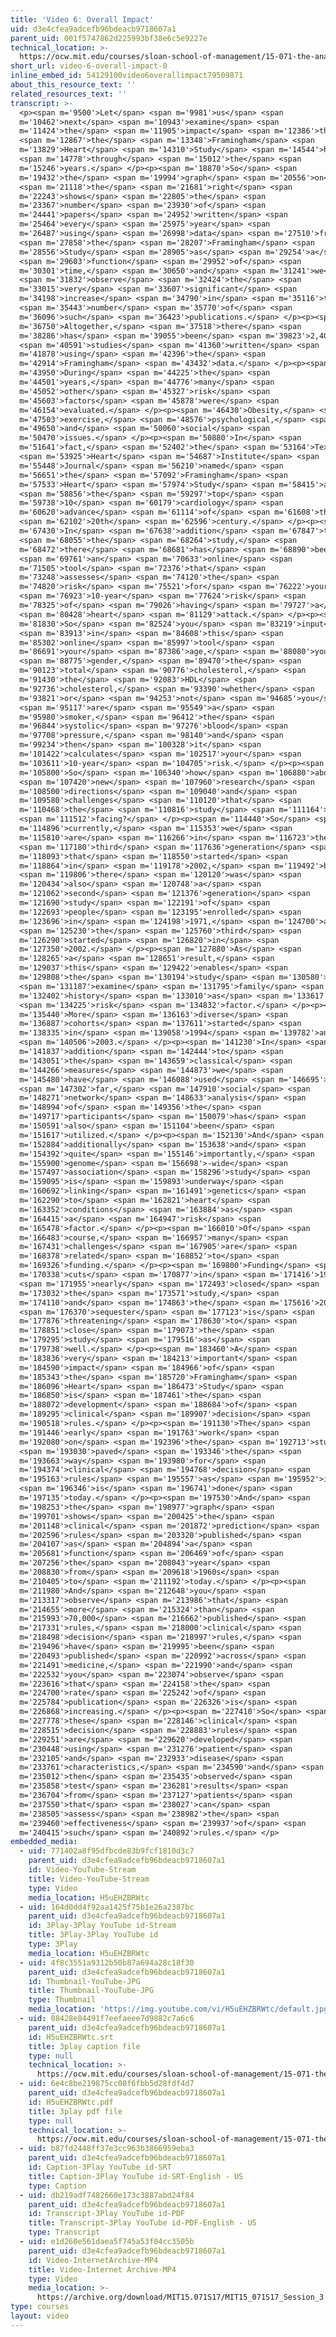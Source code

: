 ```yaml
---
title: 'Video 6: Overall Impact'
uid: d3e4cfea9adcefb96bdeacb9718607a1
parent_uid: 001f5747862d225993bf38e6c5e9227e
technical_location: >-
  https://ocw.mit.edu/courses/sloan-school-of-management/15-071-the-analytics-edge-spring-2017/logistic-regression/the-framingham-heart-study-evaluating-risk-factors-to-save-lives/video-6-overall-impact/video-6-overall-impact-0
short_url: video-6-overall-impact-0
inline_embed_id: 54129100video6overallimpact79509871
about_this_resource_text: ''
related_resources_text: ''
transcript: >-
  <p><span m='9500'>Let</span> <span m='9981'>us</span> <span
  m='10462'>next</span> <span m='10943'>examine</span> <span
  m='11424'>the</span> <span m='11905'>impact</span> <span m='12386'>that</span>
  <span m='12867'>the</span> <span m='13348'>Framingham</span> <span
  m='13829'>Heart</span> <span m='14310'>Study</span> <span m='14544'>had</span>
  <span m='14778'>through</span> <span m='15012'>the</span> <span
  m='15246'>years.</span> </p><p><span m='18870'>So</span> <span
  m='19432'>the</span> <span m='19994'>graph</span> <span m='20556'>on</span>
  <span m='21118'>the</span> <span m='21681'>right</span> <span
  m='22243'>shows</span> <span m='22805'>the</span> <span
  m='23367'>number</span> <span m='23930'>of</span> <span
  m='24441'>papers</span> <span m='24952'>written</span> <span
  m='25464'>every</span> <span m='25975'>year</span> <span
  m='26487'>using</span> <span m='26998'>data</span> <span m='27510'>from</span>
  <span m='27858'>the</span> <span m='28207'>Framingham</span> <span
  m='28556'>Study</span> <span m='28905'>as</span> <span m='29254'>a</span>
  <span m='29603'>function</span> <span m='29952'>of</span> <span
  m='30301'>time,</span> <span m='30650'>and</span> <span m='31241'>we</span>
  <span m='31832'>observe</span> <span m='32424'>the</span> <span
  m='33015'>very</span> <span m='33607'>significant</span> <span
  m='34198'>increase</span> <span m='34790'>in</span> <span m='35116'>the</span>
  <span m='35443'>number</span> <span m='35770'>of</span> <span
  m='36096'>such</span> <span m='36423'>publications.</span> </p><p><span
  m='36750'>Altogether,</span> <span m='37518'>there</span> <span
  m='38286'>has</span> <span m='39055'>been</span> <span m='39823'>2,400</span>
  <span m='40591'>studies</span> <span m='41360'>written</span> <span
  m='41878'>using</span> <span m='42396'>the</span> <span
  m='42914'>Framingham</span> <span m='43432'>data.</span> </p><p><span
  m='43950'>During</span> <span m='44225'>the</span> <span
  m='44501'>years,</span> <span m='44776'>many</span> <span
  m='45052'>other</span> <span m='45327'>risk</span> <span
  m='45603'>factors</span> <span m='45878'>were</span> <span
  m='46154'>evaluated.</span> </p><p><span m='46430'>Obesity,</span> <span
  m='47503'>exercise,</span> <span m='48576'>psychological,</span> <span
  m='49650'>and</span> <span m='50060'>social</span> <span
  m='50470'>issues.</span> </p><p><span m='50880'>In</span> <span
  m='51641'>fact,</span> <span m='52402'>the</span> <span m='53164'>Texas</span>
  <span m='53925'>Heart</span> <span m='54687'>Institute</span> <span
  m='55448'>Journal</span> <span m='56210'>named</span> <span
  m='56651'>the</span> <span m='57092'>Framingham</span> <span
  m='57533'>Heart</span> <span m='57974'>Study</span> <span m='58415'>as</span>
  <span m='58856'>the</span> <span m='59297'>top</span> <span
  m='59738'>10</span> <span m='60179'>cardiology</span> <span
  m='60620'>advance</span> <span m='61114'>of</span> <span m='61608'>the</span>
  <span m='62102'>20th</span> <span m='62596'>century.</span> </p><p><span
  m='67430'>In</span> <span m='67638'>addition</span> <span m='67847'>to</span>
  <span m='68055'>the</span> <span m='68264'>study,</span> <span
  m='68472'>there</span> <span m='68681'>has</span> <span m='68890'>been</span>
  <span m='69761'>an</span> <span m='70633'>online</span> <span
  m='71505'>tool</span> <span m='72376'>that</span> <span
  m='73248'>assesses</span> <span m='74120'>the</span> <span
  m='74820'>risk</span> <span m='75521'>for</span> <span m='76222'>your</span>
  <span m='76923'>10-year</span> <span m='77624'>risk</span> <span
  m='78325'>of</span> <span m='79026'>having</span> <span m='79727'>a</span>
  <span m='80428'>heart</span> <span m='81129'>attack.</span> </p><p><span
  m='81830'>So</span> <span m='82524'>you</span> <span m='83219'>input</span>
  <span m='83913'>in</span> <span m='84608'>this</span> <span
  m='85302'>online</span> <span m='85997'>tool</span> <span
  m='86691'>your</span> <span m='87386'>age,</span> <span m='88080'>your</span>
  <span m='88775'>gender,</span> <span m='89470'>the</span> <span
  m='90123'>total</span> <span m='90776'>cholesterol,</span> <span
  m='91430'>the</span> <span m='92083'>HDL</span> <span
  m='92736'>cholesterol,</span> <span m='93390'>whether</span> <span
  m='93821'>or</span> <span m='94253'>not</span> <span m='94685'>you</span>
  <span m='95117'>are</span> <span m='95549'>a</span> <span
  m='95980'>smoker,</span> <span m='96412'>the</span> <span
  m='96844'>systolic</span> <span m='97276'>blood</span> <span
  m='97708'>pressure,</span> <span m='98140'>and</span> <span
  m='99234'>then</span> <span m='100328'>it</span> <span
  m='101422'>calculates</span> <span m='102517'>your</span> <span
  m='103611'>10-year</span> <span m='104705'>risk.</span> </p><p><span
  m='105800'>So</span> <span m='106340'>how</span> <span m='106880'>about</span>
  <span m='107420'>new</span> <span m='107960'>research</span> <span
  m='108500'>directions</span> <span m='109040'>and</span> <span
  m='109580'>challenges</span> <span m='110120'>that</span> <span
  m='110468'>the</span> <span m='110816'>study</span> <span m='111164'>is</span>
  <span m='111512'>facing?</span> </p><p><span m='114440'>So</span> <span
  m='114896'>currently,</span> <span m='115353'>we</span> <span
  m='115810'>are</span> <span m='116266'>in</span> <span m='116723'>the</span>
  <span m='117180'>third</span> <span m='117636'>generation</span> <span
  m='118093'>that</span> <span m='118550'>started</span> <span
  m='118864'>in</span> <span m='119178'>2002,</span> <span m='119492'>but</span>
  <span m='119806'>there</span> <span m='120120'>was</span> <span
  m='120434'>also</span> <span m='120748'>a</span> <span
  m='121062'>second</span> <span m='121376'>generation</span> <span
  m='121690'>study</span> <span m='122191'>of</span> <span
  m='122693'>people</span> <span m='123195'>enrolled</span> <span
  m='123696'>in</span> <span m='124198'>1971,</span> <span m='124700'>and</span>
  <span m='125230'>the</span> <span m='125760'>third</span> <span
  m='126290'>started</span> <span m='126820'>in</span> <span
  m='127350'>2002.</span> </p><p><span m='127880'>As</span> <span
  m='128265'>a</span> <span m='128651'>result,</span> <span
  m='129037'>this</span> <span m='129422'>enables</span> <span
  m='129808'>the</span> <span m='130194'>study</span> <span m='130580'>to</span>
  <span m='131187'>examine</span> <span m='131795'>family</span> <span
  m='132402'>history</span> <span m='133010'>as</span> <span m='133617'>a</span>
  <span m='134225'>risk</span> <span m='134832'>factor.</span> </p><p><span
  m='135440'>More</span> <span m='136163'>diverse</span> <span
  m='136887'>cohorts</span> <span m='137611'>started</span> <span
  m='138335'>in</span> <span m='139058'>1994</span> <span m='139782'>and</span>
  <span m='140506'>2003.</span> </p><p><span m='141230'>In</span> <span
  m='141837'>addition</span> <span m='142444'>to</span> <span
  m='143051'>the</span> <span m='143659'>classical</span> <span
  m='144266'>measures</span> <span m='144873'>we</span> <span
  m='145480'>have</span> <span m='146088'>used</span> <span m='146695'>so</span>
  <span m='147302'>far,</span> <span m='147910'>social</span> <span
  m='148271'>network</span> <span m='148633'>analysis</span> <span
  m='148994'>of</span> <span m='149356'>the</span> <span
  m='149717'>participants</span> <span m='150079'>has</span> <span
  m='150591'>also</span> <span m='151104'>been</span> <span
  m='151617'>utilized.</span> </p><p><span m='152130'>And</span> <span
  m='152884'>additionally</span> <span m='153638'>and</span> <span
  m='154392'>quite</span> <span m='155146'>importantly,</span> <span
  m='155900'>genome</span> <span m='156698'>-wide</span> <span
  m='157497'>association</span> <span m='158296'>study</span> <span
  m='159095'>is</span> <span m='159893'>underway</span> <span
  m='160692'>linking</span> <span m='161491'>genetics</span> <span
  m='162290'>to</span> <span m='162821'>heart</span> <span
  m='163352'>conditions</span> <span m='163884'>as</span> <span
  m='164415'>a</span> <span m='164947'>risk</span> <span
  m='165478'>factor.</span> </p><p><span m='166010'>Of</span> <span
  m='166483'>course,</span> <span m='166957'>many</span> <span
  m='167431'>challenges</span> <span m='167905'>are</span> <span
  m='168378'>related</span> <span m='168852'>to</span> <span
  m='169326'>funding.</span> </p><p><span m='169800'>Funding</span> <span
  m='170338'>cuts</span> <span m='170877'>in</span> <span m='171416'>1969</span>
  <span m='171955'>nearly</span> <span m='172493'>closed</span> <span
  m='173032'>the</span> <span m='173571'>study,</span> <span
  m='174110'>and</span> <span m='174863'>the</span> <span m='175616'>2013</span>
  <span m='176370'>sequester</span> <span m='177123'>is</span> <span
  m='177876'>threatening</span> <span m='178630'>to</span> <span
  m='178851'>close</span> <span m='179073'>the</span> <span
  m='179295'>study</span> <span m='179516'>as</span> <span
  m='179738'>well.</span> </p><p><span m='183460'>A</span> <span
  m='183836'>very</span> <span m='184213'>important</span> <span
  m='184590'>impact</span> <span m='184966'>of</span> <span
  m='185343'>the</span> <span m='185720'>Framingham</span> <span
  m='186096'>Heart</span> <span m='186473'>Study</span> <span
  m='186850'>is</span> <span m='187461'>the</span> <span
  m='188072'>development</span> <span m='188684'>of</span> <span
  m='189295'>clinical</span> <span m='189907'>decision</span> <span
  m='190518'>rules.</span> </p><p><span m='191130'>The</span> <span
  m='191446'>early</span> <span m='191763'>work</span> <span
  m='192080'>on</span> <span m='192396'>the</span> <span m='192713'>study</span>
  <span m='193030'>paved</span> <span m='193346'>the</span> <span
  m='193663'>way</span> <span m='193980'>for</span> <span
  m='194374'>clinical</span> <span m='194768'>decision</span> <span
  m='195163'>rules</span> <span m='195557'>as</span> <span m='195952'>it</span>
  <span m='196346'>is</span> <span m='196741'>done</span> <span
  m='197135'>today.</span> </p><p><span m='197530'>And</span> <span
  m='198253'>the</span> <span m='198977'>graph</span> <span
  m='199701'>shows</span> <span m='200425'>the</span> <span
  m='201148'>clinical</span> <span m='201872'>prediction</span> <span
  m='202596'>rules</span> <span m='203320'>published</span> <span
  m='204107'>as</span> <span m='204894'>a</span> <span
  m='205681'>function</span> <span m='206469'>of</span> <span
  m='207256'>the</span> <span m='208043'>year</span> <span
  m='208830'>from</span> <span m='209618'>1960s</span> <span
  m='210405'>to</span> <span m='211192'>today.</span> </p><p><span
  m='211980'>And</span> <span m='212648'>you</span> <span
  m='213317'>observe</span> <span m='213986'>that</span> <span
  m='214655'>more</span> <span m='215324'>than</span> <span
  m='215993'>70,000</span> <span m='216662'>published</span> <span
  m='217331'>rules,</span> <span m='218000'>clinical</span> <span
  m='218498'>decision</span> <span m='218997'>rules,</span> <span
  m='219496'>have</span> <span m='219995'>been</span> <span
  m='220493'>published</span> <span m='220992'>across</span> <span
  m='221491'>medicine,</span> <span m='221990'>and</span> <span
  m='222532'>you</span> <span m='223074'>observe</span> <span
  m='223616'>that</span> <span m='224158'>the</span> <span
  m='224700'>rate</span> <span m='225242'>of</span> <span
  m='225784'>publication</span> <span m='226326'>is</span> <span
  m='226868'>increasing.</span> </p><p><span m='227410'>So</span> <span
  m='227778'>these</span> <span m='228146'>clinical</span> <span
  m='228515'>decision</span> <span m='228883'>rules</span> <span
  m='229251'>are</span> <span m='229620'>developed</span> <span
  m='230448'>using</span> <span m='231276'>patient</span> <span
  m='232105'>and</span> <span m='232933'>disease</span> <span
  m='233761'>characteristics,</span> <span m='234590'>and</span> <span
  m='235012'>then</span> <span m='235435'>observed</span> <span
  m='235858'>test</span> <span m='236281'>results</span> <span
  m='236704'>from</span> <span m='237127'>patients</span> <span
  m='237550'>that</span> <span m='238027'>can</span> <span
  m='238505'>assess</span> <span m='238982'>the</span> <span
  m='239460'>effectiveness</span> <span m='239937'>of</span> <span
  m='240415'>such</span> <span m='240892'>rules.</span> </p>
embedded_media:
  - uid: 771402a8f95dfbcde83b9fcf1810d3c7
    parent_uid: d3e4cfea9adcefb96bdeacb9718607a1
    id: Video-YouTube-Stream
    title: Video-YouTube-Stream
    type: Video
    media_location: H5uEHZBRWtc
  - uid: 164d0dd4f92aa1425f75b1e26a2387bc
    parent_uid: d3e4cfea9adcefb96bdeacb9718607a1
    id: 3Play-3Play YouTube id-Stream
    title: 3Play-3Play YouTube id
    type: 3Play
    media_location: H5uEHZBRWtc
  - uid: 4f8c3551a9312b50b87a694a28c18f30
    parent_uid: d3e4cfea9adcefb96bdeacb9718607a1
    id: Thumbnail-YouTube-JPG
    title: Thumbnail-YouTube-JPG
    type: Thumbnail
    media_location: 'https://img.youtube.com/vi/H5uEHZBRWtc/default.jpg'
  - uid: 08428e84491f7eefaeee7d9882c7a6c6
    parent_uid: d3e4cfea9adcefb96bdeacb9718607a1
    id: H5uEHZBRWtc.srt
    title: 3play caption file
    type: null
    technical_location: >-
      https://ocw.mit.edu/courses/sloan-school-of-management/15-071-the-analytics-edge-spring-2017/logistic-regression/the-framingham-heart-study-evaluating-risk-factors-to-save-lives/video-6-overall-impact/video-6-overall-impact-0/H5uEHZBRWtc.srt
  - uid: 6e4c8be219875cc08f6fbb5d28fdf4d7
    parent_uid: d3e4cfea9adcefb96bdeacb9718607a1
    id: H5uEHZBRWtc.pdf
    title: 3play pdf file
    type: null
    technical_location: >-
      https://ocw.mit.edu/courses/sloan-school-of-management/15-071-the-analytics-edge-spring-2017/logistic-regression/the-framingham-heart-study-evaluating-risk-factors-to-save-lives/video-6-overall-impact/video-6-overall-impact-0/H5uEHZBRWtc.pdf
  - uid: b87fd2448ff37e3cc963b3866959eba3
    parent_uid: d3e4cfea9adcefb96bdeacb9718607a1
    id: Caption-3Play YouTube id-SRT
    title: Caption-3Play YouTube id-SRT-English - US
    type: Caption
  - uid: db219adf7482660e173c3887abd24f84
    parent_uid: d3e4cfea9adcefb96bdeacb9718607a1
    id: Transcript-3Play YouTube id-PDF
    title: Transcript-3Play YouTube id-PDF-English - US
    type: Transcript
  - uid: e1d260e561daea5f745a53f04cc3505b
    parent_uid: d3e4cfea9adcefb96bdeacb9718607a1
    id: Video-InternetArchive-MP4
    title: Video-Internet Archive-MP4
    type: Video
    media_location: >-
      https://archive.org/download/MIT15.071S17/MIT15_071S17_Session_3.3.11_300k.mp4
type: courses
layout: video
---
```


